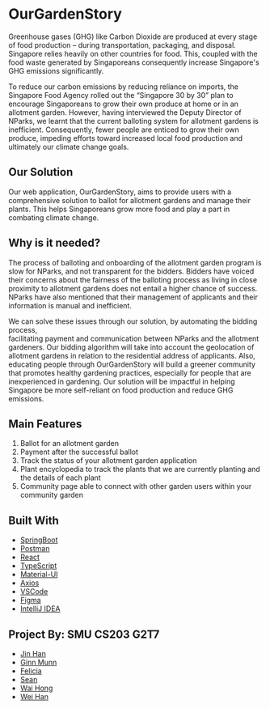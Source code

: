 # OurGardenStory

Greenhouse gases (GHG) like Carbon Dioxide are produced at every stage of food production 
– during transportation, packaging, and disposal. Singapore relies heavily on other countries 
for food. This, coupled with the food waste generated by Singaporeans consequently increase 
Singapore's GHG emissions significantly. 

To reduce our carbon emissions by reducing reliance on imports, the Singapore Food Agency 
rolled out the “Singapore 30 by 30” plan to encourage Singaporeans to grow their own produce 
at home or in an allotment garden. However, having interviewed the Deputy Director of NParks, 
we learnt that the current balloting system for allotment gardens is inefficient. Consequently, 
fewer people are enticed to grow their own produce, impeding efforts toward increased local 
food production and ultimately our climate change goals. 



## Our Solution

Our web application, OurGardenStory, aims to provide users with a comprehensive solution 
to ballot for allotment gardens and manage their plants. This helps Singaporeans grow more 
food and play a part in combating climate change. 



## Why is it needed?

The process of balloting and onboarding of the allotment garden program is slow for NParks, 
and not transparent for the bidders. Bidders have voiced their concerns about the fairness 
of the balloting process as living in close proximity to allotment gardens does not entail 
a higher chance of success. NParks have also mentioned that their management of applicants 
and their information is manual and inefficient.

We can solve these issues through our solution, by automating the bidding process,  
facilitating payment and communication between NParks and the allotment gardeners. Our 
bidding algorithm will take into account the geolocation of allotment gardens in relation 
to the residential address of applicants. Also, educating people through OurGardenStory will 
build a greener community that promotes healthy gardening practices, especially for people 
that are inexperienced in gardening. Our solution will be impactful in helping Singapore be 
more self-reliant on food production and reduce GHG emissions. 



## Main Features

1) Ballot for an allotment garden 
2) Payment after the successful ballot 
3) Track the status of your allotment garden application
4) Plant encyclopedia to track the plants that we are currently planting and the details of each plant
5) Community page able to connect with other garden users within your community garden



## Built With

* [SpringBoot](https://spring.io/)
* [Postman](https://www.postman.com/)
* [React](https://reactjs.org/)
* [TypeScript](https://www.typescriptlang.org/)
* [Material-UI](https://mui.com/)
* [Axios](https://axios-http.com/)
* [VSCode](https://code.visualstudio.com/)
* [Figma](https://www.figma.com/)
* [IntelliJ IDEA](https://www.jetbrains.com/idea/)



## Project By: SMU CS203 G2T7
 - [Jin Han](https://github.com/jinhanloh2021)
 - [Ginn Munn](https://github.com/WongGinnMunn)
 - [Felicia](http://github.com/Feliciaeng29)
 - [Sean](https://github.com/haloxil)
 - [Wai Hong](https://github.com/wahoong123) 
 - [Wei Han](https://github.com/gohweihan1) 


